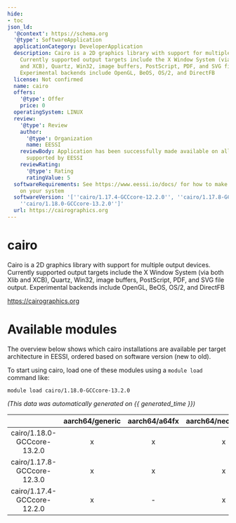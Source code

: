 ```yaml
---
hide:
- toc
json_ld:
  '@context': https://schema.org
  '@type': SoftwareApplication
  applicationCategory: DeveloperApplication
  description: Cairo is a 2D graphics library with support for multiple output devices.
    Currently supported output targets include the X Window System (via both Xlib
    and XCB), Quartz, Win32, image buffers, PostScript, PDF, and SVG file output.
    Experimental backends include OpenGL, BeOS, OS/2, and DirectFB
  license: Not confirmed
  name: cairo
  offers:
    '@type': Offer
    price: 0
  operatingSystem: LINUX
  review:
    '@type': Review
    author:
      '@type': Organization
      name: EESSI
    reviewBody: Application has been successfully made available on all architectures
      supported by EESSI
    reviewRating:
      '@type': Rating
      ratingValue: 5
  softwareRequirements: See https://www.eessi.io/docs/ for how to make EESSI available
    on your system
  softwareVersion: '[''cairo/1.17.4-GCCcore-12.2.0'', ''cairo/1.17.8-GCCcore-12.3.0'',
    ''cairo/1.18.0-GCCcore-13.2.0'']'
  url: https://cairographics.org
---
```


cairo
=====


Cairo is a 2D graphics library with support for multiple output devices. Currently supported output targets include the X Window System (via both Xlib and XCB), Quartz, Win32, image buffers, PostScript, PDF, and SVG file output. Experimental backends include OpenGL, BeOS, OS/2, and DirectFB

https://cairographics.org
# Available modules


The overview below shows which cairo installations are available per target architecture in EESSI, ordered based on software version (new to old).

To start using cairo, load one of these modules using a `module load` command like:

```shell
module load cairo/1.18.0-GCCcore-13.2.0
```

*(This data was automatically generated on {{ generated_time }})*

| |aarch64/generic|aarch64/a64fx|aarch64/neoverse_n1|aarch64/neoverse_v1|aarch64/nvidia/grace|x86_64/generic|x86_64/amd/zen2|x86_64/amd/zen3|x86_64/amd/zen4|x86_64/intel/cascadelake|x86_64/intel/haswell|x86_64/intel/icelake|x86_64/intel/sapphirerapids|x86_64/intel/skylake_avx512|
| :---: | :---: | :---: | :---: | :---: | :---: | :---: | :---: | :---: | :---: | :---: | :---: | :---: | :---: | :---: |
|cairo/1.18.0-GCCcore-13.2.0|x|x|x|x|x|x|x|x|x|x|x|x|x|x|
|cairo/1.17.8-GCCcore-12.3.0|x|x|x|x|x|x|x|x|x|x|x|x|x|x|
|cairo/1.17.4-GCCcore-12.2.0|x|-|x|x|x|x|x|x|x|x|x|x|x|x|
